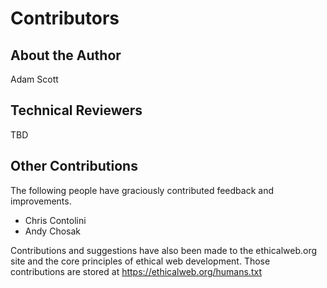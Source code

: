 # Contributors

## About the Author

Adam Scott

## Technical Reviewers

TBD

## Other Contributions

The following people have graciously contributed feedback and improvements.

- Chris Contolini
- Andy Chosak

Contributions and suggestions have also been made to the ethicalweb.org site and the core principles of ethical web development. Those contributions are stored at <https://ethicalweb.org/humans.txt>